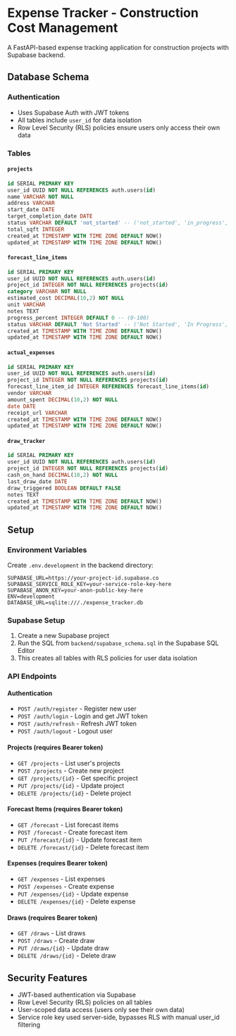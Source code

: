 # Expense Tracker - Construction Cost Management

A FastAPI-based expense tracking application for construction projects with Supabase backend.

## Database Schema

### Authentication
- Uses Supabase Auth with JWT tokens
- All tables include `user_id` for data isolation
- Row Level Security (RLS) policies ensure users only access their own data

### Tables

#### `projects`
```sql
id SERIAL PRIMARY KEY
user_id UUID NOT NULL REFERENCES auth.users(id)
name VARCHAR NOT NULL
address VARCHAR
start_date DATE
target_completion_date DATE
status VARCHAR DEFAULT 'not_started' -- ('not_started', 'in_progress', 'completed')
total_sqft INTEGER
created_at TIMESTAMP WITH TIME ZONE DEFAULT NOW()
updated_at TIMESTAMP WITH TIME ZONE DEFAULT NOW()
```

#### `forecast_line_items`
```sql
id SERIAL PRIMARY KEY
user_id UUID NOT NULL REFERENCES auth.users(id)
project_id INTEGER NOT NULL REFERENCES projects(id)
category VARCHAR NOT NULL
estimated_cost DECIMAL(10,2) NOT NULL
unit VARCHAR
notes TEXT
progress_percent INTEGER DEFAULT 0 -- (0-100)
status VARCHAR DEFAULT 'Not Started' -- ('Not Started', 'In Progress', 'Complete')
created_at TIMESTAMP WITH TIME ZONE DEFAULT NOW()
updated_at TIMESTAMP WITH TIME ZONE DEFAULT NOW()
```

#### `actual_expenses`
```sql
id SERIAL PRIMARY KEY
user_id UUID NOT NULL REFERENCES auth.users(id)
project_id INTEGER NOT NULL REFERENCES projects(id)
forecast_line_item_id INTEGER REFERENCES forecast_line_items(id)
vendor VARCHAR
amount_spent DECIMAL(10,2) NOT NULL
date DATE
receipt_url VARCHAR
created_at TIMESTAMP WITH TIME ZONE DEFAULT NOW()
updated_at TIMESTAMP WITH TIME ZONE DEFAULT NOW()
```

#### `draw_tracker`
```sql
id SERIAL PRIMARY KEY
user_id UUID NOT NULL REFERENCES auth.users(id)
project_id INTEGER NOT NULL REFERENCES projects(id)
cash_on_hand DECIMAL(10,2) NOT NULL
last_draw_date DATE
draw_triggered BOOLEAN DEFAULT FALSE
notes TEXT
created_at TIMESTAMP WITH TIME ZONE DEFAULT NOW()
updated_at TIMESTAMP WITH TIME ZONE DEFAULT NOW()
```

## Setup

### Environment Variables
Create `.env.development` in the backend directory:
```env
SUPABASE_URL=https://your-project-id.supabase.co
SUPABASE_SERVICE_ROLE_KEY=your-service-role-key-here
SUPABASE_ANON_KEY=your-anon-public-key-here
ENV=development
DATABASE_URL=sqlite:///./expense_tracker.db
```

### Supabase Setup
1. Create a new Supabase project
2. Run the SQL from `backend/supabase_schema.sql` in the Supabase SQL Editor
3. This creates all tables with RLS policies for user data isolation

### API Endpoints

#### Authentication
- `POST /auth/register` - Register new user
- `POST /auth/login` - Login and get JWT token
- `POST /auth/refresh` - Refresh JWT token
- `POST /auth/logout` - Logout user

#### Projects (requires Bearer token)
- `GET /projects` - List user's projects
- `POST /projects` - Create new project
- `GET /projects/{id}` - Get specific project
- `PUT /projects/{id}` - Update project
- `DELETE /projects/{id}` - Delete project

#### Forecast Items (requires Bearer token)
- `GET /forecast` - List forecast items
- `POST /forecast` - Create forecast item
- `PUT /forecast/{id}` - Update forecast item
- `DELETE /forecast/{id}` - Delete forecast item

#### Expenses (requires Bearer token)
- `GET /expenses` - List expenses
- `POST /expenses` - Create expense
- `PUT /expenses/{id}` - Update expense
- `DELETE /expenses/{id}` - Delete expense

#### Draws (requires Bearer token)
- `GET /draws` - List draws
- `POST /draws` - Create draw
- `PUT /draws/{id}` - Update draw
- `DELETE /draws/{id}` - Delete draw

## Security Features
- JWT-based authentication via Supabase
- Row Level Security (RLS) policies on all tables
- User-scoped data access (users only see their own data)
- Service role key used server-side, bypasses RLS with manual user_id filtering
